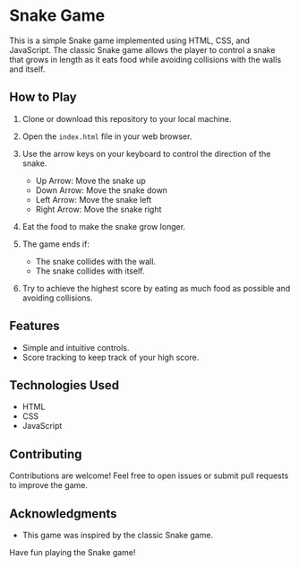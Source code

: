 # Snake Game

This is a simple Snake game implemented using HTML, CSS, and JavaScript. The classic Snake game allows the player to control a snake that grows in length as it eats food while avoiding collisions with the walls and itself.

## How to Play

1. Clone or download this repository to your local machine.

2. Open the `index.html` file in your web browser.

3. Use the arrow keys on your keyboard to control the direction of the snake.
   - Up Arrow: Move the snake up
   - Down Arrow: Move the snake down
   - Left Arrow: Move the snake left
   - Right Arrow: Move the snake right

4. Eat the food to make the snake grow longer.

5. The game ends if:
   - The snake collides with the wall.
   - The snake collides with itself.

6. Try to achieve the highest score by eating as much food as possible and avoiding collisions.

## Features

- Simple and intuitive controls.
- Score tracking to keep track of your high score.

## Technologies Used

- HTML
- CSS
- JavaScript

## Contributing

Contributions are welcome! Feel free to open issues or submit pull requests to improve the game.

## Acknowledgments

- This game was inspired by the classic Snake game.

Have fun playing the Snake game!
